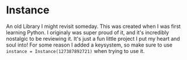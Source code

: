 # Instance
An old Library I might revisit someday. This was created when I was first learning Python. I originaly was super proud of it, and it's incredibly nostalgic to be reviewing it. It's just a fun little project I put my heart and soul into! For some reason I added a keysystem, so make sure to use `instance = Instance(127387892721)` when trying to use it.
